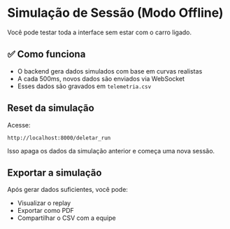 # Simulação de Sessão (Modo Offline)

Você pode testar toda a interface sem estar com o carro ligado.

## ✅ Como funciona

- O backend gera dados simulados com base em curvas realistas
- A cada 500ms, novos dados são enviados via WebSocket
- Esses dados são gravados em `telemetria.csv`

## Reset da simulação

Acesse:
```
http://localhost:8000/deletar_run
```

Isso apaga os dados da simulação anterior e começa uma nova sessão.

## Exportar a simulação

Após gerar dados suficientes, você pode:
- Visualizar o replay
- Exportar como PDF
- Compartilhar o CSV com a equipe
